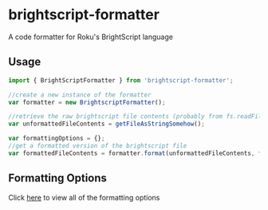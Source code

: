 # brightscript-formatter
A code formatter for Roku's BrightScript language

## Usage
```javascript
import { BrightScriptFormatter } from 'brightscript-formatter';

//create a new instance of the formatter
var formatter = new BrightscriptFormatter();

//retrieve the raw brightscript file contents (probably from fs.readFile)
var unformattedFileContents = getFileAsStringSomehow();

var formattingOptions = {};
//get a formatted version of the brightscript file
var formattedFileContents = formatter.format(unformattedFileContents, formattingOptions);

```


## Formatting Options
Click [here](https://github.com/TwitchBronBron/brightscript-formatter/blob/master/src/BrightScriptFormatter.ts#L265) to view all of the formatting options